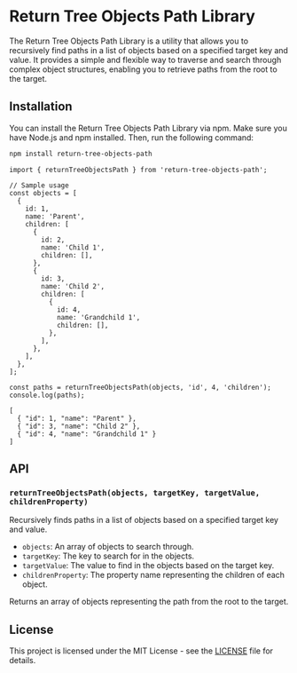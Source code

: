# Return Tree Objects Path Library

The Return Tree Objects Path Library is a utility that allows you to recursively find paths in a list of objects based on a specified target key and value. It provides a simple and flexible way to traverse and search through complex object structures, enabling you to retrieve paths from the root to the target.

## Installation

You can install the Return Tree Objects Path Library via npm. Make sure you have Node.js and npm installed. Then, run the following command:

```sh
npm install return-tree-objects-path
```

```
import { returnTreeObjectsPath } from 'return-tree-objects-path';

// Sample usage
const objects = [
  {
    id: 1,
    name: 'Parent',
    children: [
      {
        id: 2,
        name: 'Child 1',
        children: [],
      },
      {
        id: 3,
        name: 'Child 2',
        children: [
          {
            id: 4,
            name: 'Grandchild 1',
            children: [],
          },
        ],
      },
    ],
  },
];

const paths = returnTreeObjectsPath(objects, 'id', 4, 'children');
console.log(paths);
```

```
[
  { "id": 1, "name": "Parent" },
  { "id": 3, "name": "Child 2" },
  { "id": 4, "name": "Grandchild 1" }
]
```

## API

### `returnTreeObjectsPath(objects, targetKey, targetValue, childrenProperty)`

Recursively finds paths in a list of objects based on a specified target key and value.

- `objects`: An array of objects to search through.
- `targetKey`: The key to search for in the objects.
- `targetValue`: The value to find in the objects based on the target key.
- `childrenProperty`: The property name representing the children of each object.

Returns an array of objects representing the path from the root to the target.

## License

This project is licensed under the MIT License - see the [LICENSE](LICENSE) file for details.

